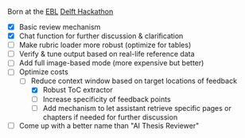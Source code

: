 Born at the [EBL](https://french-acc.github.io/ebl/) [Delft Hackathon](https://lu.ma/delft-ebl)

- [x] Basic review mechanism
- [x] Chat function for further discussion & clarification
- [ ] Make rubric loader more robust (optimize for tables)
- [ ] Verify & tune output based on real-life reference data
- [ ] Add full image-based mode (more expensive but better)
- [ ] Optimize costs
  - [ ] Reduce context window based on target locations of feedback
    - [x] Robust ToC extractor
    - [ ] Increase specificity of feedback points
    - [ ] Add mechanism to let assistant retrieve specific pages or chapters if needed for further discussion
- [ ] Come up with a better name than "AI Thesis Reviewer"
